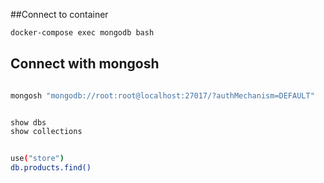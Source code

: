 ##Connect to container

```sh
docker-compose exec mongodb bash

```

## Connect with mongosh

```sh

mongosh "mongodb://root:root@localhost:27017/?authMechanism=DEFAULT"
```

```sh

show dbs
show collections

```

```sh

use("store")
db.products.find()

```